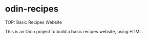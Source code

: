 # odin-recipes
TOP: Basic Recipes Website

This is an Odin project to build a basic recipes website, using HTML.

